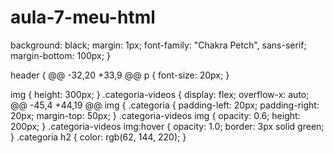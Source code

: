 # aula-7-meu-html
 background: black;
    margin: 1px;
    font-family: "Chakra Petch", sans-serif;
    margin-bottom: 100px;
}

header {
@@ -32,20 +33,9 @@ p {
    font-size: 20px;
}

img {
    height: 300px;
}
.categoria-videos {
    display: flex;
    overflow-x: auto;
@@ -45,4 +44,19 @@ img {
.categoria {
    padding-left: 20px;
    padding-right: 20px;
    margin-top: 50px;
}
.categoria-videos img {
    opacity: 0.6;
    height: 200px;
}
.categoria-videos img:hover {
    opacity: 1.0;
    border: 3px solid green;
}
.categoria h2 {
    color: rgb(62, 144, 220);
}
